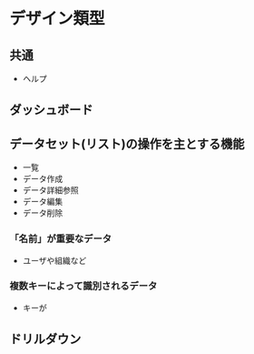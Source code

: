 # デザイン類型

## 共通
- ヘルプ

## ダッシュボード

## データセット(リスト)の操作を主とする機能
- 一覧
- データ作成
- データ詳細参照
- データ編集
- データ削除

### 「名前」が重要なデータ
- ユーザや組織など

### 複数キーによって識別されるデータ
- キーが

## ドリルダウン



